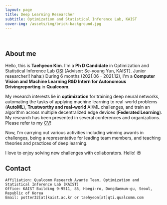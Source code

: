 ```yaml
---
layout: page
title: Deep Learning Researcher
subtitle: Optimization and Statistical Inference Lab, KAIST
cover-img: /assets/img/brick-background.jpg
---
```


<br/>

## About me

Hello, this is **Taehyeon Kim**. I'm a **Ph D Candidate** in Optimization and Statistical Inference Lab [OSI](http://osi.kaist.ac.kr/) (Advisor: Se-young Yun, KAIST). Junior researcher!! haha:) During 6 months (2021.06 - 2021.12), I'm a **Computer Vision and Machine Learning R&D Intern for Autonomous Drivingreporting** in **Qualcoom**.

My research interests lie in **optimization** for training deep neural networks, automating the tasks of applying machine learning to real-world problems (**AutoML**), **Trustworthy and real-world** AI/ML challenges, and train an algorithm across multiple decentralized edge devices (**Federated Learning**). My research has been presented in several conferences and organizations. Please refer to my [CV](https://Kthyeon.github.io/Taehyeon_CV.pdf)!

Now, I'm carrying out various activities including winning awards in challenges, being a representative for leading team members, and teaching theories and practices of deep learning.

I love to enjoy solving new challenges with collaborators. Hello! &#128525;

## Contact

```
Affiliation: Qualcomm Research Avante Team, Optimization and Statistical Inference Lab (KAIST)
Office: KAIST Building 9-9511, 85, Hoegi-ro, Dongdaemun-gu, Seoul, Republic of Korea
Email: potter32[at]kaist.ac.kr or taehyeon[at]qti.qualcomm.com
```
